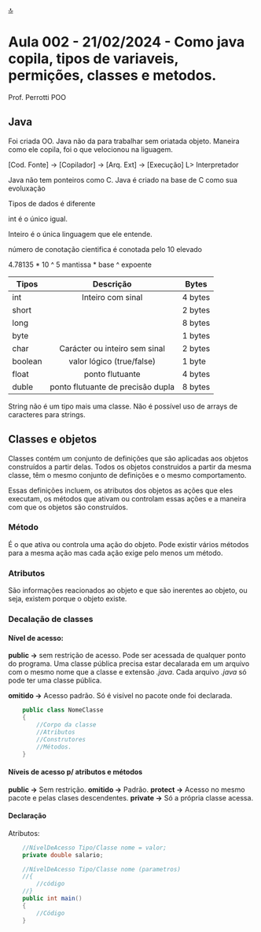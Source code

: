 [🔝](../README.md)
# Aula 002 -  21/02/2024 - Como java copila, tipos de variaveis, permições, classes e metodos.

Prof. Perrotti
POO

## Java

Foi criada OO. Java não da para trabalhar sem oriatada objeto. Maneira como ele copila, foi o que velocionou na liguagem. 

[Cod. Fonte] -> [Copilador] -> [Arq. Ext] -> [Execução]
             L> Interpretador 

Java não tem ponteiros como C. Java é criado na base de C como sua evoluxação

Tipos de dados é diferente

int é o único igual.

Inteiro é o única linguagem que ele entende.

número de conotação cientifica é conotada pelo 10  elevado

4.78135 * 10 ^ 5
mantissa * base ^ expoente

|Tipos|Descrição|Bytes|
|---|:-----------------:|-------|
|int|Inteiro com sinal|4 bytes|
|short||2 bytes|
|long||8 bytes|
|byte||1 bytes|
|char|Carácter ou inteiro sem sinal|2 bytes|
|boolean|valor lógico (true/false)|1 byte|
|float|ponto flutuante|4 bytes|
|duble|ponto flutuante de precisão dupla|8 bytes|

String não é um tipo mais uma classe. Não é possível uso de arrays de caracteres para strings.

## Classes e objetos

Classes contém um conjunto de definições que são aplicadas aos objetos construídos a partir delas. Todos os objetos construidos a partir da mesma classe, têm o mesmo conjunto de definições e o mesmo comportamento.

Essas definições incluem, os atributos dos objetos as ações que eles executam, os métodos que ativam ou controlam essas ações e a maneira com que os objetos são construídos.

### Método
É o que ativa ou controla uma ação do objeto. Pode existir vários métodos para a mesma ação mas cada ação exige pelo menos um método.

### Atributos
São informações reacionados ao objeto e que são inerentes ao objeto, ou seja, existem porque o objeto existe.

### Decalação de classes

#### Nível de acesso:

**public ->** sem restrição de acesso.
Pode ser acessada de qualquer ponto do programa. Uma classe pública precisa  estar decalarada em um arquivo com o mesmo nome que a classe e extensão *.java*. Cada arquivo *.java* só pode ter uma classe pública.

**omitido ->** Acesso padrão. Só é visível no pacote onde foi declarada.


```java copy
    public class NomeClasse
    {
        //Corpo da classe
        //Atributos
        //Construtores
        //Métodos.
    }
```

#### Níveis de acesso p/ atributos e métodos

**public ->** Sem restrição.
**omitido ->** Padrão.
**protect ->** Acesso no mesmo pacote e pelas clases descendentes.
**private ->** Só a própria classe acessa.

#### Declaração

Atributos:

```java copy
    //NívelDeAcesso Tipo/Classe nome = valor;
    private double salario;

    //NívelDeAcesso Tipo/Classe nome (parametros)
    //{
        //código
    //}
    public int main()
    {
        //Código
    }
```